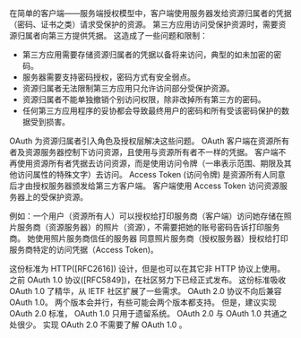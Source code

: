 在简单的客户端——服务端授权模型中，客户端使用服务器发给资源归属者的凭据（密码、证书之类）请求受保护的资源。
第三方应用访问受保护资源时，需要资源归属者向第三方提供凭据。
这造成了一些问题和限制：
* 第三方应用需要存储资源归属者的凭据以备将来访问，典型的如未加密的密码。
* 服务器需要支持密码授权，密码方式有安全弱点。
* 资源归属者无法限制第三方应用只允许访问部分受保护资源。
* 资源归属者不能单独撤销个别访问权限，除非改掉所有第三方的密码。
* 任何第三方应用程序的妥协都会导致最终用户的密码和所有受该密码保护的数据受到损害。

OAuth 为资源归属者引入角色及授权层解决这些问题。
OAuth 客户端在资源所有者及资源服务器控制下访问资源，且使用与资源所有者不一样的凭据。
客户端不再使用资源所有者凭据去访问资源，而是使用访问令牌（一串表示范围、期限及其他访问属性的特殊文字）去访问。
Access Token (访问令牌) 是资源所有人同意后才由授权服务器颁发给第三方客户端。
客户端使用 Access Token 访问资源服务器上的受保护资源。


例如：一个用户（资源所有人）可以授权给打印服务商（客户端）访问她存储在照片服务商（资源服务器）的照片（资源），不需要把她的账号密码告诉打印服务商。
她使用照片服务商信任的服务器 同意照片服务商（授权服务器）授权给打印服务商特定的访问凭据（Access Token)。


这份标准为 HTTP([RFC2616]) 设计，但是也可以在其它非 HTTP 协议上使用。
之前 OAuth 1.0 协议([RFC5849])，在社区努力下已经正式发布。
这份标准吸收 OAuth 1.0 了精华，从 IETF 社区扩展了一些需求。
OAuth 2.0 协议不向后兼容 OAuth 1.0。
两个版本会并行，有些可能会两个版本都支持。
但是，建议实现 OAuth 2.0 标准， OAuth 1.0 只用于遗留系统。
OAuth 2.0 与 OAuth 1.0 共通之处很少。
实现 OAuth 2.0 不需要了解 OAuth 1.0 。
